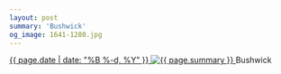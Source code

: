 ```yaml
---
layout: post
summary: 'Bushwick'
og_image: 1641-1280.jpg
---
```


<p>
 <time>
  <a href="/1641">
   {{ page.date | date: "%B %-d, %Y" }}
  </a>
 </time>
 <a href="/1641">
  <img alt="{{ page.summary }}" data-taken="5/15/2022" sizes="(min-width: 700px) 50vw, calc(100vw - 2rem)" src="{{ site.assets_url }}/1641-640.jpg" srcset="{{ site.assets_url }}/1641-320.jpg 320w, {{ site.assets_url }}/1641-640.jpg 640w, {{ site.assets_url }}/1641-960.jpg 960w, {{ site.assets_url }}/1641-1280.jpg 1280w"/>
 </a>
 <span>
  Bushwick
 </span>
</p>
